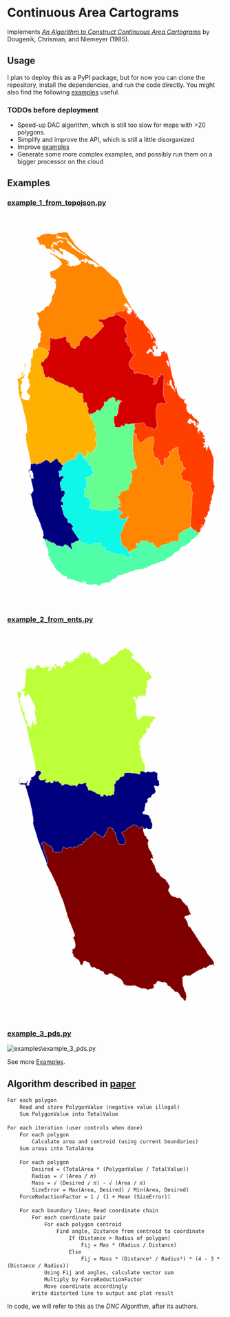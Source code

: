 # Continuous Area Cartograms

Implements *[An Algorithm to Construct Continuous Area Cartograms](paper.pdf)* by Dougenik, Chrisman, and Niemeyer (1985).

## Usage

I plan to deploy this as a PyPI package, but for now you can clone the repository, install the dependencies, and run the code directly. You might also find the following [examples](examples) useful.

### TODOs before deployment

* Speed-up DAC algorithm, which is still too slow for maps with >20 polygons.
* Simplify and improve the API, which is still a little disorganized
* Improve [examples](src/cac/examples)
* Generate some more complex examples, and possibly run them on a bigger processor on the cloud

## Examples

### [example_1_from_topojson.py](examples/example_1_from_topojson.py)

![examples\example_1_from_topojson.py](example_images/example_1_from_topojson/animated.gif)

### [example_2_from_ents.py](examples/example_2_from_ents.py)

![examples\example_2_from_ents.py](example_images/example_2_from_ents/animated.gif)

### [example_3_pds.py](examples/example_3_pds.py)

![examples\example_3_pds.py](example_images/example_3_pds/animated.gif)

See more [Examples](README.examples.long.md).

## Algorithm described in [paper](paper.pdf)

```pseudocode
For each polygon
    Read and store PolygonValue (negative value illegal)
    Sum PolygonValue into TotalValue
 
For each iteration (user controls when done)
    For each polygon
        Calculate area and centroid (using current boundaries)
    Sum areas into TotalArea
    
    For each polygon
        Desired = (TotalArea * (PolygonValue / TotalValue))
        Radius = √ (Area / 𝜋)
        Mass = √ (Desired / 𝜋) - √ (Area / 𝜋)
        SizeError = Max(Area, Desired) / Min(Area, Desired)
    ForceReductionFactor = 1 / (1 + Mean (SizeError))

    For each boundary line; Read coordinate chain
        For each coordinate pair
            For each polygon centroid
                Find angle, Distance from centroid to coordinate
                    If (Distance > Radius of polygon)
                        Fij = Mas * (Radius / Distance)
                    Else
                        Fij = Mass * (Distance² / Radius²) * (4 - 3 * (Distance / Radius))
            Using Fij and angles, calculate vector sum
            Multiply by ForceReductionFactor
            Move coordinate accordingly
        Write distorted line to output and plot result
```

In code, we will refer to this as the *DNC Algorithm*, after its authors.
